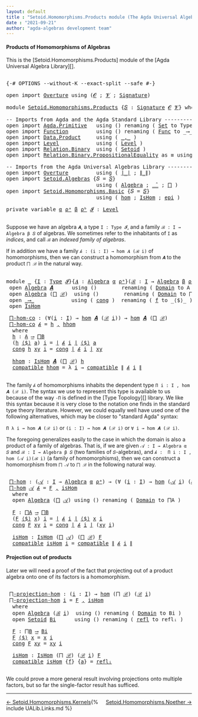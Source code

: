 ```yaml
---
layout: default
title : "Setoid.Homomorphisms.Products module (The Agda Universal Algebra Library)"
date : "2021-09-21"
author: "agda-algebras development team"
---
```


#### <a id="products-of-homomorphisms">Products of Homomorphisms of Algebras</a>

This is the [Setoid.Homomorphisms.Products] module of the [Agda Universal Algebra Library][].

<pre class="Agda">

<a id="362" class="Symbol">{-#</a> <a id="366" class="Keyword">OPTIONS</a> <a id="374" class="Pragma">--without-K</a> <a id="386" class="Pragma">--exact-split</a> <a id="400" class="Pragma">--safe</a> <a id="407" class="Symbol">#-}</a>

<a id="412" class="Keyword">open</a> <a id="417" class="Keyword">import</a> <a id="424" href="Overture.html" class="Module">Overture</a> <a id="433" class="Keyword">using</a> <a id="439" class="Symbol">(</a><a id="440" href="Overture.Signatures.html#520" class="Generalizable">𝓞</a> <a id="442" class="Symbol">;</a> <a id="444" href="Overture.Signatures.html#522" class="Generalizable">𝓥</a> <a id="446" class="Symbol">;</a> <a id="448" href="Overture.Signatures.html#3171" class="Function">Signature</a><a id="457" class="Symbol">)</a>

<a id="460" class="Keyword">module</a> <a id="467" href="Setoid.Homomorphisms.Products.html" class="Module">Setoid.Homomorphisms.Products</a> <a id="497" class="Symbol">{</a><a id="498" href="Setoid.Homomorphisms.Products.html#498" class="Bound">𝑆</a> <a id="500" class="Symbol">:</a> <a id="502" href="Overture.Signatures.html#3171" class="Function">Signature</a> <a id="512" href="Overture.Signatures.html#520" class="Generalizable">𝓞</a> <a id="514" href="Overture.Signatures.html#522" class="Generalizable">𝓥</a><a id="515" class="Symbol">}</a> <a id="517" class="Keyword">where</a>

<a id="524" class="Comment">-- Imports from Agda and the Agda Standard Library --------------------------</a>
<a id="602" class="Keyword">open</a> <a id="607" class="Keyword">import</a> <a id="614" href="Agda.Primitive.html" class="Module">Agda.Primitive</a>   <a id="631" class="Keyword">using</a> <a id="637" class="Symbol">()</a> <a id="640" class="Keyword">renaming</a> <a id="649" class="Symbol">(</a> <a id="651" href="Agda.Primitive.html#326" class="Primitive">Set</a> <a id="655" class="Symbol">to</a> <a id="658" class="Primitive">Type</a> <a id="663" class="Symbol">)</a>
<a id="665" class="Keyword">open</a> <a id="670" class="Keyword">import</a> <a id="677" href="Function.html" class="Module">Function</a>         <a id="694" class="Keyword">using</a> <a id="700" class="Symbol">()</a> <a id="703" class="Keyword">renaming</a> <a id="712" class="Symbol">(</a> <a id="714" href="Function.Bundles.html#1868" class="Record">Func</a> <a id="719" class="Symbol">to</a> <a id="722" class="Record">_⟶_</a> <a id="726" class="Symbol">)</a>
<a id="728" class="Keyword">open</a> <a id="733" class="Keyword">import</a> <a id="740" href="Data.Product.html" class="Module">Data.Product</a>     <a id="757" class="Keyword">using</a> <a id="763" class="Symbol">(</a> <a id="765" href="Agda.Builtin.Sigma.html#236" class="InductiveConstructor Operator">_,_</a> <a id="769" class="Symbol">)</a>
<a id="771" class="Keyword">open</a> <a id="776" class="Keyword">import</a> <a id="783" href="Level.html" class="Module">Level</a>            <a id="800" class="Keyword">using</a> <a id="806" class="Symbol">(</a> <a id="808" href="Agda.Primitive.html#597" class="Postulate">Level</a> <a id="814" class="Symbol">)</a>
<a id="816" class="Keyword">open</a> <a id="821" class="Keyword">import</a> <a id="828" href="Relation.Binary.html" class="Module">Relation.Binary</a>  <a id="845" class="Keyword">using</a> <a id="851" class="Symbol">(</a> <a id="853" href="Relation.Binary.Bundles.html#1009" class="Record">Setoid</a> <a id="860" class="Symbol">)</a>
<a id="862" class="Keyword">open</a> <a id="867" class="Keyword">import</a> <a id="874" href="Relation.Binary.PropositionalEquality.html" class="Module">Relation.Binary.PropositionalEquality</a> <a id="912" class="Symbol">as</a> <a id="915" class="Module">≡</a> <a id="917" class="Keyword">using</a> <a id="923" class="Symbol">(</a> <a id="925" href="Agda.Builtin.Equality.html#151" class="Datatype Operator">_≡_</a> <a id="929" class="Symbol">)</a>

<a id="932" class="Comment">-- Imports from the Agda Universal Algebras Library ----------------------</a>
<a id="1007" class="Keyword">open</a> <a id="1012" class="Keyword">import</a> <a id="1019" href="Overture.html" class="Module">Overture</a>         <a id="1036" class="Keyword">using</a> <a id="1042" class="Symbol">(</a> <a id="1044" href="Overture.Basic.html#4303" class="Function Operator">∣_∣</a> <a id="1048" class="Symbol">;</a> <a id="1050" href="Overture.Basic.html#4341" class="Function Operator">∥_∥</a><a id="1053" class="Symbol">)</a>
<a id="1055" class="Keyword">open</a> <a id="1060" class="Keyword">import</a> <a id="1067" href="Setoid.Algebras.html" class="Module">Setoid.Algebras</a> <a id="1083" class="Symbol">{</a><a id="1084" class="Argument">𝑆</a> <a id="1086" class="Symbol">=</a> <a id="1088" href="Setoid.Homomorphisms.Products.html#498" class="Bound">𝑆</a><a id="1089" class="Symbol">}</a>
                             <a id="1120" class="Keyword">using</a> <a id="1126" class="Symbol">(</a> <a id="1128" href="Setoid.Algebras.Basic.html#2865" class="Record">Algebra</a> <a id="1136" class="Symbol">;</a> <a id="1138" href="Setoid.Algebras.Basic.html#3804" class="Function Operator">_̂_</a> <a id="1142" class="Symbol">;</a> <a id="1144" href="Setoid.Algebras.Products.html#1635" class="Function">⨅</a> <a id="1146" class="Symbol">)</a>
<a id="1148" class="Keyword">open</a> <a id="1153" class="Keyword">import</a> <a id="1160" href="Setoid.Homomorphisms.Basic.html" class="Module">Setoid.Homomorphisms.Basic</a> <a id="1187" class="Symbol">{</a><a id="1188" class="Argument">𝑆</a> <a id="1190" class="Symbol">=</a> <a id="1192" href="Setoid.Homomorphisms.Products.html#498" class="Bound">𝑆</a><a id="1193" class="Symbol">}</a>
                             <a id="1224" class="Keyword">using</a> <a id="1230" class="Symbol">(</a> <a id="1232" href="Setoid.Homomorphisms.Basic.html#1918" class="Function">hom</a> <a id="1236" class="Symbol">;</a> <a id="1238" href="Setoid.Homomorphisms.Basic.html#1825" class="Record">IsHom</a> <a id="1244" class="Symbol">;</a> <a id="1246" href="Setoid.Homomorphisms.Basic.html#2541" class="Function">epi</a> <a id="1250" class="Symbol">)</a>

<a id="1253" class="Keyword">private</a> <a id="1261" class="Keyword">variable</a> <a id="1270" href="Setoid.Homomorphisms.Products.html#1270" class="Generalizable">α</a> <a id="1272" href="Setoid.Homomorphisms.Products.html#1272" class="Generalizable">ρᵃ</a> <a id="1275" href="Setoid.Homomorphisms.Products.html#1275" class="Generalizable">β</a> <a id="1277" href="Setoid.Homomorphisms.Products.html#1277" class="Generalizable">ρᵇ</a> <a id="1280" href="Setoid.Homomorphisms.Products.html#1280" class="Generalizable">𝓘</a> <a id="1282" class="Symbol">:</a> <a id="1284" href="Agda.Primitive.html#597" class="Postulate">Level</a>

</pre>

Suppose we have an algebra `𝑨`, a type `I : Type 𝓘`, and a family
`ℬ : I → Algebra β 𝑆` of algebras.  We sometimes refer to the inhabitants of `I`
as *indices*, and call `ℬ` an *indexed family of algebras*.

If in addition we have a family `𝒽 : (i : I) → hom 𝑨 (ℬ i)` of homomorphisms, then
we can construct a homomorphism from `𝑨` to the product `⨅ ℬ` in the natural way.

<pre class="Agda">

<a id="1691" class="Keyword">module</a> <a id="1698" href="Setoid.Homomorphisms.Products.html#1698" class="Module">_</a> <a id="1700" class="Symbol">{</a><a id="1701" href="Setoid.Homomorphisms.Products.html#1701" class="Bound">I</a> <a id="1703" class="Symbol">:</a> <a id="1705" href="Setoid.Homomorphisms.Products.html#658" class="Primitive">Type</a> <a id="1710" href="Setoid.Homomorphisms.Products.html#1280" class="Generalizable">𝓘</a><a id="1711" class="Symbol">}{</a><a id="1713" href="Setoid.Homomorphisms.Products.html#1713" class="Bound">𝑨</a> <a id="1715" class="Symbol">:</a> <a id="1717" href="Setoid.Algebras.Basic.html#2865" class="Record">Algebra</a> <a id="1725" href="Setoid.Homomorphisms.Products.html#1270" class="Generalizable">α</a> <a id="1727" href="Setoid.Homomorphisms.Products.html#1272" class="Generalizable">ρᵃ</a><a id="1729" class="Symbol">}(</a><a id="1731" href="Setoid.Homomorphisms.Products.html#1731" class="Bound">ℬ</a> <a id="1733" class="Symbol">:</a> <a id="1735" href="Setoid.Homomorphisms.Products.html#1701" class="Bound">I</a> <a id="1737" class="Symbol">→</a> <a id="1739" href="Setoid.Algebras.Basic.html#2865" class="Record">Algebra</a> <a id="1747" href="Setoid.Homomorphisms.Products.html#1275" class="Generalizable">β</a> <a id="1749" href="Setoid.Homomorphisms.Products.html#1277" class="Generalizable">ρᵇ</a><a id="1751" class="Symbol">)</a>  <a id="1754" class="Keyword">where</a>
 <a id="1761" class="Keyword">open</a> <a id="1766" href="Setoid.Algebras.Basic.html#2865" class="Module">Algebra</a> <a id="1774" href="Setoid.Homomorphisms.Products.html#1713" class="Bound">𝑨</a>      <a id="1781" class="Keyword">using</a> <a id="1787" class="Symbol">()</a>        <a id="1797" class="Keyword">renaming</a> <a id="1806" class="Symbol">(</a> <a id="1808" href="Setoid.Algebras.Basic.html#2922" class="Field">Domain</a> <a id="1815" class="Symbol">to</a> <a id="1818" class="Field">A</a> <a id="1820" class="Symbol">)</a>
 <a id="1823" class="Keyword">open</a> <a id="1828" href="Setoid.Algebras.Basic.html#2865" class="Module">Algebra</a> <a id="1836" class="Symbol">(</a><a id="1837" href="Setoid.Algebras.Products.html#1635" class="Function">⨅</a> <a id="1839" href="Setoid.Homomorphisms.Products.html#1731" class="Bound">ℬ</a><a id="1840" class="Symbol">)</a>  <a id="1843" class="Keyword">using</a> <a id="1849" class="Symbol">()</a>        <a id="1859" class="Keyword">renaming</a> <a id="1868" class="Symbol">(</a> <a id="1870" href="Setoid.Algebras.Basic.html#2922" class="Field">Domain</a> <a id="1877" class="Symbol">to</a> <a id="1880" class="Field">⨅B</a> <a id="1883" class="Symbol">)</a>
 <a id="1886" class="Keyword">open</a> <a id="1891" href="Setoid.Homomorphisms.Products.html#722" class="Module">_⟶_</a>            <a id="1906" class="Keyword">using</a> <a id="1912" class="Symbol">(</a> <a id="1914" href="Function.Bundles.html#1938" class="Field">cong</a> <a id="1919" class="Symbol">)</a>  <a id="1922" class="Keyword">renaming</a> <a id="1931" class="Symbol">(</a> <a id="1933" href="Function.Bundles.html#1919" class="Field">f</a> <a id="1935" class="Symbol">to</a> <a id="1938" class="Field">_⟨$⟩_</a> <a id="1944" class="Symbol">)</a>
 <a id="1947" class="Keyword">open</a> <a id="1952" href="Setoid.Homomorphisms.Basic.html#1825" class="Module">IsHom</a>

 <a id="1960" href="Setoid.Homomorphisms.Products.html#1960" class="Function">⨅-hom-co</a> <a id="1969" class="Symbol">:</a> <a id="1971" class="Symbol">(∀(</a><a id="1974" href="Setoid.Homomorphisms.Products.html#1974" class="Bound">i</a> <a id="1976" class="Symbol">:</a> <a id="1978" href="Setoid.Homomorphisms.Products.html#1701" class="Bound">I</a><a id="1979" class="Symbol">)</a> <a id="1981" class="Symbol">→</a> <a id="1983" href="Setoid.Homomorphisms.Basic.html#1918" class="Function">hom</a> <a id="1987" href="Setoid.Homomorphisms.Products.html#1713" class="Bound">𝑨</a> <a id="1989" class="Symbol">(</a><a id="1990" href="Setoid.Homomorphisms.Products.html#1731" class="Bound">ℬ</a> <a id="1992" href="Setoid.Homomorphisms.Products.html#1974" class="Bound">i</a><a id="1993" class="Symbol">))</a> <a id="1996" class="Symbol">→</a> <a id="1998" href="Setoid.Homomorphisms.Basic.html#1918" class="Function">hom</a> <a id="2002" href="Setoid.Homomorphisms.Products.html#1713" class="Bound">𝑨</a> <a id="2004" class="Symbol">(</a><a id="2005" href="Setoid.Algebras.Products.html#1635" class="Function">⨅</a> <a id="2007" href="Setoid.Homomorphisms.Products.html#1731" class="Bound">ℬ</a><a id="2008" class="Symbol">)</a>
 <a id="2011" href="Setoid.Homomorphisms.Products.html#1960" class="Function">⨅-hom-co</a> <a id="2020" href="Setoid.Homomorphisms.Products.html#2020" class="Bound">𝒽</a> <a id="2022" class="Symbol">=</a> <a id="2024" href="Setoid.Homomorphisms.Products.html#2043" class="Function">h</a> <a id="2026" href="Agda.Builtin.Sigma.html#236" class="InductiveConstructor Operator">,</a> <a id="2028" href="Setoid.Homomorphisms.Products.html#2119" class="Function">hhom</a>
  <a id="2035" class="Keyword">where</a>
  <a id="2043" href="Setoid.Homomorphisms.Products.html#2043" class="Function">h</a> <a id="2045" class="Symbol">:</a> <a id="2047" href="Setoid.Homomorphisms.Products.html#1818" class="Function">A</a> <a id="2049" href="Setoid.Homomorphisms.Products.html#722" class="Record Operator">⟶</a> <a id="2051" href="Setoid.Homomorphisms.Products.html#1880" class="Function">⨅B</a>
  <a id="2056" class="Symbol">(</a><a id="2057" href="Setoid.Homomorphisms.Products.html#2043" class="Function">h</a> <a id="2059" href="Setoid.Homomorphisms.Products.html#1938" class="Field Operator">⟨$⟩</a> <a id="2063" href="Setoid.Homomorphisms.Products.html#2063" class="Bound">a</a><a id="2064" class="Symbol">)</a> <a id="2066" href="Setoid.Homomorphisms.Products.html#2066" class="Bound">i</a> <a id="2068" class="Symbol">=</a> <a id="2070" href="Overture.Basic.html#4303" class="Function Operator">∣</a> <a id="2072" href="Setoid.Homomorphisms.Products.html#2020" class="Bound">𝒽</a> <a id="2074" href="Setoid.Homomorphisms.Products.html#2066" class="Bound">i</a> <a id="2076" href="Overture.Basic.html#4303" class="Function Operator">∣</a> <a id="2078" href="Setoid.Homomorphisms.Products.html#1938" class="Field Operator">⟨$⟩</a> <a id="2082" href="Setoid.Homomorphisms.Products.html#2063" class="Bound">a</a>
  <a id="2086" href="Function.Bundles.html#1938" class="Field">cong</a> <a id="2091" href="Setoid.Homomorphisms.Products.html#2043" class="Function">h</a> <a id="2093" href="Setoid.Homomorphisms.Products.html#2093" class="Bound">xy</a> <a id="2096" href="Setoid.Homomorphisms.Products.html#2096" class="Bound">i</a> <a id="2098" class="Symbol">=</a> <a id="2100" href="Function.Bundles.html#1938" class="Field">cong</a> <a id="2105" href="Overture.Basic.html#4303" class="Function Operator">∣</a> <a id="2107" href="Setoid.Homomorphisms.Products.html#2020" class="Bound">𝒽</a> <a id="2109" href="Setoid.Homomorphisms.Products.html#2096" class="Bound">i</a> <a id="2111" href="Overture.Basic.html#4303" class="Function Operator">∣</a> <a id="2113" href="Setoid.Homomorphisms.Products.html#2093" class="Bound">xy</a>

  <a id="2119" href="Setoid.Homomorphisms.Products.html#2119" class="Function">hhom</a> <a id="2124" class="Symbol">:</a> <a id="2126" href="Setoid.Homomorphisms.Basic.html#1825" class="Record">IsHom</a> <a id="2132" href="Setoid.Homomorphisms.Products.html#1713" class="Bound">𝑨</a> <a id="2134" class="Symbol">(</a><a id="2135" href="Setoid.Algebras.Products.html#1635" class="Function">⨅</a> <a id="2137" href="Setoid.Homomorphisms.Products.html#1731" class="Bound">ℬ</a><a id="2138" class="Symbol">)</a> <a id="2140" href="Setoid.Homomorphisms.Products.html#2043" class="Function">h</a>
  <a id="2144" href="Setoid.Homomorphisms.Basic.html#1886" class="Field">compatible</a> <a id="2155" href="Setoid.Homomorphisms.Products.html#2119" class="Function">hhom</a> <a id="2160" class="Symbol">=</a> <a id="2162" class="Symbol">λ</a> <a id="2164" href="Setoid.Homomorphisms.Products.html#2164" class="Bound">i</a> <a id="2166" class="Symbol">→</a> <a id="2168" href="Setoid.Homomorphisms.Basic.html#1886" class="Field">compatible</a> <a id="2179" href="Overture.Basic.html#4341" class="Function Operator">∥</a> <a id="2181" href="Setoid.Homomorphisms.Products.html#2020" class="Bound">𝒽</a> <a id="2183" href="Setoid.Homomorphisms.Products.html#2164" class="Bound">i</a> <a id="2185" href="Overture.Basic.html#4341" class="Function Operator">∥</a>

</pre>

The family `𝒽` of homomorphisms inhabits the dependent type `Π i ꞉ I , hom 𝑨 (ℬ i)`.
The syntax we use to represent this type is available to us because of the way `-Π`
is defined in the [Type Topology][] library.  We like this syntax because it is very
close to the notation one finds in the standard type theory literature.  However, we
could equally well have used one of the following alternatives, which may be closer
to "standard Agda" syntax:

`Π λ i → hom 𝑨 (ℬ i)` or `(i : I) → hom 𝑨 (ℬ i)` or `∀ i → hom 𝑨 (ℬ i)`.

The foregoing generalizes easily to the case in which the domain is also a product of
a family of algebras. That is, if we are given `𝒜 : I → Algebra α 𝑆` and
`ℬ : I → Algebra β 𝑆` (two families of `𝑆`-algebras), and
`𝒽 :  Π i ꞉ I , hom (𝒜 i)(ℬ i)` (a family of homomorphisms), then we can construct
a homomorphism from `⨅ 𝒜` to `⨅ ℬ` in the following natural way.

<pre class="Agda">

 <a id="3106" href="Setoid.Homomorphisms.Products.html#3106" class="Function">⨅-hom</a> <a id="3112" class="Symbol">:</a> <a id="3114" class="Symbol">(</a><a id="3115" href="Setoid.Homomorphisms.Products.html#3115" class="Bound">𝒜</a> <a id="3117" class="Symbol">:</a> <a id="3119" href="Setoid.Homomorphisms.Products.html#1701" class="Bound">I</a> <a id="3121" class="Symbol">→</a> <a id="3123" href="Setoid.Algebras.Basic.html#2865" class="Record">Algebra</a> <a id="3131" href="Setoid.Homomorphisms.Products.html#1725" class="Bound">α</a> <a id="3133" href="Setoid.Homomorphisms.Products.html#1727" class="Bound">ρᵃ</a><a id="3135" class="Symbol">)</a> <a id="3137" class="Symbol">→</a> <a id="3139" class="Symbol">(∀</a> <a id="3142" class="Symbol">(</a><a id="3143" href="Setoid.Homomorphisms.Products.html#3143" class="Bound">i</a> <a id="3145" class="Symbol">:</a> <a id="3147" href="Setoid.Homomorphisms.Products.html#1701" class="Bound">I</a><a id="3148" class="Symbol">)</a> <a id="3150" class="Symbol">→</a> <a id="3152" href="Setoid.Homomorphisms.Basic.html#1918" class="Function">hom</a> <a id="3156" class="Symbol">(</a><a id="3157" href="Setoid.Homomorphisms.Products.html#3115" class="Bound">𝒜</a> <a id="3159" href="Setoid.Homomorphisms.Products.html#3143" class="Bound">i</a><a id="3160" class="Symbol">)</a> <a id="3162" class="Symbol">(</a><a id="3163" href="Setoid.Homomorphisms.Products.html#1731" class="Bound">ℬ</a> <a id="3165" href="Setoid.Homomorphisms.Products.html#3143" class="Bound">i</a><a id="3166" class="Symbol">))</a> <a id="3169" class="Symbol">→</a> <a id="3171" href="Setoid.Homomorphisms.Basic.html#1918" class="Function">hom</a> <a id="3175" class="Symbol">(</a><a id="3176" href="Setoid.Algebras.Products.html#1635" class="Function">⨅</a> <a id="3178" href="Setoid.Homomorphisms.Products.html#3115" class="Bound">𝒜</a><a id="3179" class="Symbol">)(</a><a id="3181" href="Setoid.Algebras.Products.html#1635" class="Function">⨅</a> <a id="3183" href="Setoid.Homomorphisms.Products.html#1731" class="Bound">ℬ</a><a id="3184" class="Symbol">)</a>
 <a id="3187" href="Setoid.Homomorphisms.Products.html#3106" class="Function">⨅-hom</a> <a id="3193" href="Setoid.Homomorphisms.Products.html#3193" class="Bound">𝒜</a> <a id="3195" href="Setoid.Homomorphisms.Products.html#3195" class="Bound">𝒽</a> <a id="3197" class="Symbol">=</a> <a id="3199" href="Setoid.Homomorphisms.Products.html#3276" class="Function">F</a> <a id="3201" href="Agda.Builtin.Sigma.html#236" class="InductiveConstructor Operator">,</a> <a id="3203" href="Setoid.Homomorphisms.Products.html#3359" class="Function">isHom</a>
  <a id="3211" class="Keyword">where</a>
  <a id="3219" class="Keyword">open</a> <a id="3224" href="Setoid.Algebras.Basic.html#2865" class="Module">Algebra</a> <a id="3232" class="Symbol">(</a><a id="3233" href="Setoid.Algebras.Products.html#1635" class="Function">⨅</a> <a id="3235" href="Setoid.Homomorphisms.Products.html#3193" class="Bound">𝒜</a><a id="3236" class="Symbol">)</a> <a id="3238" class="Keyword">using</a> <a id="3244" class="Symbol">()</a> <a id="3247" class="Keyword">renaming</a> <a id="3256" class="Symbol">(</a> <a id="3258" href="Setoid.Algebras.Basic.html#2922" class="Field">Domain</a> <a id="3265" class="Symbol">to</a> <a id="3268" class="Field">⨅A</a> <a id="3271" class="Symbol">)</a>

  <a id="3276" href="Setoid.Homomorphisms.Products.html#3276" class="Function">F</a> <a id="3278" class="Symbol">:</a> <a id="3280" href="Setoid.Homomorphisms.Products.html#3268" class="Function">⨅A</a> <a id="3283" href="Setoid.Homomorphisms.Products.html#722" class="Record Operator">⟶</a> <a id="3285" href="Setoid.Homomorphisms.Products.html#1880" class="Function">⨅B</a>
  <a id="3290" class="Symbol">(</a><a id="3291" href="Setoid.Homomorphisms.Products.html#3276" class="Function">F</a> <a id="3293" href="Setoid.Homomorphisms.Products.html#1938" class="Field Operator">⟨$⟩</a> <a id="3297" href="Setoid.Homomorphisms.Products.html#3297" class="Bound">x</a><a id="3298" class="Symbol">)</a> <a id="3300" href="Setoid.Homomorphisms.Products.html#3300" class="Bound">i</a> <a id="3302" class="Symbol">=</a> <a id="3304" href="Overture.Basic.html#4303" class="Function Operator">∣</a> <a id="3306" href="Setoid.Homomorphisms.Products.html#3195" class="Bound">𝒽</a> <a id="3308" href="Setoid.Homomorphisms.Products.html#3300" class="Bound">i</a> <a id="3310" href="Overture.Basic.html#4303" class="Function Operator">∣</a> <a id="3312" href="Setoid.Homomorphisms.Products.html#1938" class="Field Operator">⟨$⟩</a> <a id="3316" href="Setoid.Homomorphisms.Products.html#3297" class="Bound">x</a> <a id="3318" href="Setoid.Homomorphisms.Products.html#3300" class="Bound">i</a>
  <a id="3322" href="Function.Bundles.html#1938" class="Field">cong</a> <a id="3327" href="Setoid.Homomorphisms.Products.html#3276" class="Function">F</a> <a id="3329" href="Setoid.Homomorphisms.Products.html#3329" class="Bound">xy</a> <a id="3332" href="Setoid.Homomorphisms.Products.html#3332" class="Bound">i</a> <a id="3334" class="Symbol">=</a> <a id="3336" href="Function.Bundles.html#1938" class="Field">cong</a> <a id="3341" href="Overture.Basic.html#4303" class="Function Operator">∣</a> <a id="3343" href="Setoid.Homomorphisms.Products.html#3195" class="Bound">𝒽</a> <a id="3345" href="Setoid.Homomorphisms.Products.html#3332" class="Bound">i</a> <a id="3347" href="Overture.Basic.html#4303" class="Function Operator">∣</a> <a id="3349" class="Symbol">(</a><a id="3350" href="Setoid.Homomorphisms.Products.html#3329" class="Bound">xy</a> <a id="3353" href="Setoid.Homomorphisms.Products.html#3332" class="Bound">i</a><a id="3354" class="Symbol">)</a>

  <a id="3359" href="Setoid.Homomorphisms.Products.html#3359" class="Function">isHom</a> <a id="3365" class="Symbol">:</a> <a id="3367" href="Setoid.Homomorphisms.Basic.html#1825" class="Record">IsHom</a> <a id="3373" class="Symbol">(</a><a id="3374" href="Setoid.Algebras.Products.html#1635" class="Function">⨅</a> <a id="3376" href="Setoid.Homomorphisms.Products.html#3193" class="Bound">𝒜</a><a id="3377" class="Symbol">)</a> <a id="3379" class="Symbol">(</a><a id="3380" href="Setoid.Algebras.Products.html#1635" class="Function">⨅</a> <a id="3382" href="Setoid.Homomorphisms.Products.html#1731" class="Bound">ℬ</a><a id="3383" class="Symbol">)</a> <a id="3385" href="Setoid.Homomorphisms.Products.html#3276" class="Function">F</a>
  <a id="3389" href="Setoid.Homomorphisms.Basic.html#1886" class="Field">compatible</a> <a id="3400" href="Setoid.Homomorphisms.Products.html#3359" class="Function">isHom</a> <a id="3406" href="Setoid.Homomorphisms.Products.html#3406" class="Bound">i</a> <a id="3408" class="Symbol">=</a> <a id="3410" href="Setoid.Homomorphisms.Basic.html#1886" class="Field">compatible</a> <a id="3421" href="Overture.Basic.html#4341" class="Function Operator">∥</a> <a id="3423" href="Setoid.Homomorphisms.Products.html#3195" class="Bound">𝒽</a> <a id="3425" href="Setoid.Homomorphisms.Products.html#3406" class="Bound">i</a> <a id="3427" href="Overture.Basic.html#4341" class="Function Operator">∥</a>
</pre>


#### <a id="projections-out-of-products">Projection out of products</a>

Later we will need a proof of the fact that projecting out of a product algebra onto one of its factors is a homomorphism.

<pre class="Agda">

 <a id="3654" href="Setoid.Homomorphisms.Products.html#3654" class="Function">⨅-projection-hom</a> <a id="3671" class="Symbol">:</a> <a id="3673" class="Symbol">(</a><a id="3674" href="Setoid.Homomorphisms.Products.html#3674" class="Bound">i</a> <a id="3676" class="Symbol">:</a> <a id="3678" href="Setoid.Homomorphisms.Products.html#1701" class="Bound">I</a><a id="3679" class="Symbol">)</a> <a id="3681" class="Symbol">→</a> <a id="3683" href="Setoid.Homomorphisms.Basic.html#1918" class="Function">hom</a> <a id="3687" class="Symbol">(</a><a id="3688" href="Setoid.Algebras.Products.html#1635" class="Function">⨅</a> <a id="3690" href="Setoid.Homomorphisms.Products.html#1731" class="Bound">ℬ</a><a id="3691" class="Symbol">)</a> <a id="3693" class="Symbol">(</a><a id="3694" href="Setoid.Homomorphisms.Products.html#1731" class="Bound">ℬ</a> <a id="3696" href="Setoid.Homomorphisms.Products.html#3674" class="Bound">i</a><a id="3697" class="Symbol">)</a>
 <a id="3700" href="Setoid.Homomorphisms.Products.html#3654" class="Function">⨅-projection-hom</a> <a id="3717" href="Setoid.Homomorphisms.Products.html#3717" class="Bound">i</a> <a id="3719" class="Symbol">=</a> <a id="3721" href="Setoid.Homomorphisms.Products.html#3857" class="Function">F</a> <a id="3723" href="Agda.Builtin.Sigma.html#236" class="InductiveConstructor Operator">,</a> <a id="3725" href="Setoid.Homomorphisms.Products.html#3907" class="Function">isHom</a>
  <a id="3733" class="Keyword">where</a>
  <a id="3741" class="Keyword">open</a> <a id="3746" href="Setoid.Algebras.Basic.html#2865" class="Module">Algebra</a> <a id="3754" class="Symbol">(</a><a id="3755" href="Setoid.Homomorphisms.Products.html#1731" class="Bound">ℬ</a> <a id="3757" href="Setoid.Homomorphisms.Products.html#3717" class="Bound">i</a><a id="3758" class="Symbol">)</a>  <a id="3761" class="Keyword">using</a> <a id="3767" class="Symbol">()</a> <a id="3770" class="Keyword">renaming</a> <a id="3779" class="Symbol">(</a> <a id="3781" href="Setoid.Algebras.Basic.html#2922" class="Field">Domain</a> <a id="3788" class="Symbol">to</a> <a id="3791" class="Field">Bi</a> <a id="3794" class="Symbol">)</a>
  <a id="3798" class="Keyword">open</a> <a id="3803" href="Relation.Binary.Bundles.html#1009" class="Module">Setoid</a> <a id="3810" href="Setoid.Homomorphisms.Products.html#3791" class="Function">Bi</a>      <a id="3818" class="Keyword">using</a> <a id="3824" class="Symbol">()</a> <a id="3827" class="Keyword">renaming</a> <a id="3836" class="Symbol">(</a> <a id="3838" href="Relation.Binary.Structures.html#1568" class="Function">refl</a> <a id="3843" class="Symbol">to</a> <a id="3846" class="Function">reflᵢ</a> <a id="3852" class="Symbol">)</a>

  <a id="3857" href="Setoid.Homomorphisms.Products.html#3857" class="Function">F</a> <a id="3859" class="Symbol">:</a> <a id="3861" href="Setoid.Homomorphisms.Products.html#1880" class="Function">⨅B</a> <a id="3864" href="Setoid.Homomorphisms.Products.html#722" class="Record Operator">⟶</a> <a id="3866" href="Setoid.Homomorphisms.Products.html#3791" class="Function">Bi</a>
  <a id="3871" href="Setoid.Homomorphisms.Products.html#3857" class="Function">F</a> <a id="3873" href="Setoid.Homomorphisms.Products.html#1938" class="Field Operator">⟨$⟩</a> <a id="3877" href="Setoid.Homomorphisms.Products.html#3877" class="Bound">x</a> <a id="3879" class="Symbol">=</a> <a id="3881" href="Setoid.Homomorphisms.Products.html#3877" class="Bound">x</a> <a id="3883" href="Setoid.Homomorphisms.Products.html#3717" class="Bound">i</a>
  <a id="3887" href="Function.Bundles.html#1938" class="Field">cong</a> <a id="3892" href="Setoid.Homomorphisms.Products.html#3857" class="Function">F</a> <a id="3894" href="Setoid.Homomorphisms.Products.html#3894" class="Bound">xy</a> <a id="3897" class="Symbol">=</a> <a id="3899" href="Setoid.Homomorphisms.Products.html#3894" class="Bound">xy</a> <a id="3902" href="Setoid.Homomorphisms.Products.html#3717" class="Bound">i</a>

  <a id="3907" href="Setoid.Homomorphisms.Products.html#3907" class="Function">isHom</a> <a id="3913" class="Symbol">:</a> <a id="3915" href="Setoid.Homomorphisms.Basic.html#1825" class="Record">IsHom</a> <a id="3921" class="Symbol">(</a><a id="3922" href="Setoid.Algebras.Products.html#1635" class="Function">⨅</a> <a id="3924" href="Setoid.Homomorphisms.Products.html#1731" class="Bound">ℬ</a><a id="3925" class="Symbol">)</a> <a id="3927" class="Symbol">(</a><a id="3928" href="Setoid.Homomorphisms.Products.html#1731" class="Bound">ℬ</a> <a id="3930" href="Setoid.Homomorphisms.Products.html#3717" class="Bound">i</a><a id="3931" class="Symbol">)</a> <a id="3933" href="Setoid.Homomorphisms.Products.html#3857" class="Function">F</a>
  <a id="3937" href="Setoid.Homomorphisms.Basic.html#1886" class="Field">compatible</a> <a id="3948" href="Setoid.Homomorphisms.Products.html#3907" class="Function">isHom</a> <a id="3954" class="Symbol">{</a><a id="3955" href="Setoid.Homomorphisms.Products.html#3955" class="Bound">f</a><a id="3956" class="Symbol">}</a> <a id="3958" class="Symbol">{</a><a id="3959" href="Setoid.Homomorphisms.Products.html#3959" class="Bound">a</a><a id="3960" class="Symbol">}</a> <a id="3962" class="Symbol">=</a> <a id="3964" href="Setoid.Homomorphisms.Products.html#3846" class="Function">reflᵢ</a>

</pre>

We could prove a more general result involving projections onto multiple factors, but so far the single-factor result has sufficed.

---------------------------------

<span style="float:left;">[← Setoid.Homomorphisms.Kernels](Setoid.Homomorphisms.Kernels.html)</span>
<span style="float:right;">[Setoid.Homomorphisms.Noether →](Setoid.Homomorphisms.Noether.html)</span>

{% include UALib.Links.md %}
